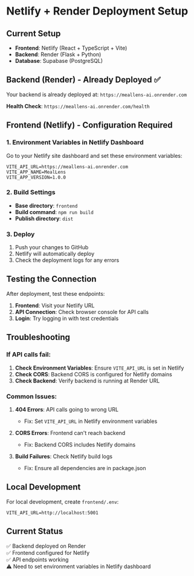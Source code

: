 # Netlify + Render Deployment Setup

## Current Setup
- **Frontend**: Netlify (React + TypeScript + Vite)
- **Backend**: Render (Flask + Python)
- **Database**: Supabase (PostgreSQL)

## Backend (Render) - Already Deployed ✅

Your backend is already deployed at: `https://meallens-ai.onrender.com`

**Health Check**: `https://meallens-ai.onrender.com/health`

## Frontend (Netlify) - Configuration Required

### 1. Environment Variables in Netlify Dashboard

Go to your Netlify site dashboard and set these environment variables:

```
VITE_API_URL=https://meallens-ai.onrender.com
VITE_APP_NAME=MealLens
VITE_APP_VERSION=1.0.0
```

### 2. Build Settings

- **Base directory**: `frontend`
- **Build command**: `npm run build`
- **Publish directory**: `dist`

### 3. Deploy

1. Push your changes to GitHub
2. Netlify will automatically deploy
3. Check the deployment logs for any errors

## Testing the Connection

After deployment, test these endpoints:

1. **Frontend**: Visit your Netlify URL
2. **API Connection**: Check browser console for API calls
3. **Login**: Try logging in with test credentials

## Troubleshooting

### If API calls fail:

1. **Check Environment Variables**: Ensure `VITE_API_URL` is set in Netlify
2. **Check CORS**: Backend CORS is configured for Netlify domains
3. **Check Backend**: Verify backend is running at Render URL

### Common Issues:

1. **404 Errors**: API calls going to wrong URL
   - Fix: Set `VITE_API_URL` in Netlify environment variables

2. **CORS Errors**: Frontend can't reach backend
   - Fix: Backend CORS includes Netlify domains

3. **Build Failures**: Check Netlify build logs
   - Fix: Ensure all dependencies are in package.json

## Local Development

For local development, create `frontend/.env`:

```env
VITE_API_URL=http://localhost:5001
```

## Current Status

✅ Backend deployed on Render  
✅ Frontend configured for Netlify  
✅ API endpoints working  
⚠️ Need to set environment variables in Netlify dashboard 